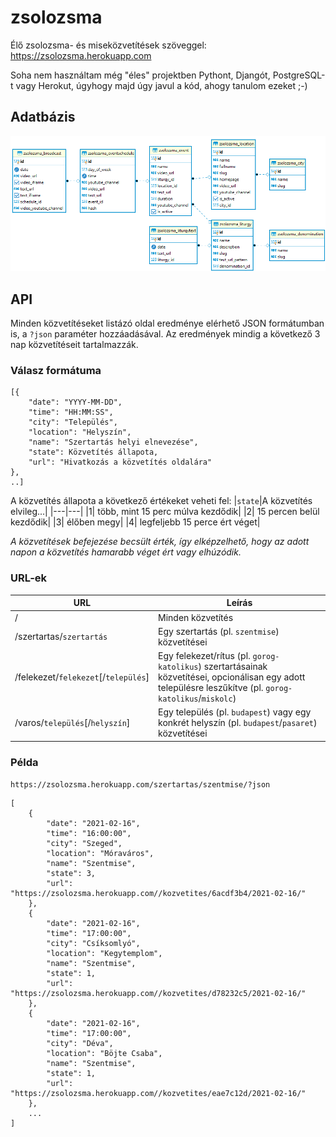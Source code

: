 # zsolozsma
Élő zsolozsma- és miseközvetítések szöveggel: https://zsolozsma.herokuapp.com

Soha nem használtam még "éles" projektben Pythont, Djangót, PostgreSQL-t vagy Herokut, úgyhogy majd úgy javul a kód, ahogy tanulom ezeket ;-)

## Adatbázis

![Adatbázisséma](docs/db.png?raw=true "Adatbázisséma")

## API

Minden közvetítéseket listázó oldal eredménye elérhető JSON formátumban is, a `?json` paraméter hozzáadásával. Az eredmények mindig a következő 3 nap közvetítéseit tartalmazzák.

### Válasz formátuma

```
[{
    "date": "YYYY-MM-DD", 
    "time": "HH:MM:SS", 
    "city": "Település", 
    "location": "Helyszín", 
    "name": "Szertartás helyi elnevezése", 
    "state": Közvetítés állapota, 
    "url": "Hivatkozás a közvetítés oldalára"
},
..]
```

A közvetítés állapota a következő értékeket veheti fel:
|`state`|A közvetítés elvileg...|
|---|---|
|1| több, mint 15 perc múlva kezdődik|
|2| 15 percen belül kezdődik|
|3| élőben megy|
|4| legfeljebb 15 perce ért véget|

*A közvetítések befejezése becsült érték, így elképzelhető, hogy az adott napon a közvetítés hamarabb véget ért vagy elhúzódik.*

### URL-ek

| URL | Leírás |
|---|---|
|/|Minden közvetítés|
|/szertartas/`szertartás`|Egy szertartás (pl. `szentmise`) közvetítései|
|/felekezet/`felekezet`[/`település`]|Egy felekezet/rítus (pl. `gorog-katolikus`) szertartásainak közvetítései, opcionálisan egy adott településre leszűkítve (pl. `gorog-katolikus`/`miskolc`) |
|/varos/`település`[/`helyszín`]|Egy település (pl. `budapest`) vagy egy konkrét helyszín (pl. `budapest`/`pasaret`) közvetítései |

### Példa

`https://zsolozsma.herokuapp.com/szertartas/szentmise/?json`

```
[
    {
        "date": "2021-02-16",
        "time": "16:00:00",
        "city": "Szeged",
        "location": "Móraváros",
        "name": "Szentmise",
        "state": 3,
        "url": "https://zsolozsma.herokuapp.com//kozvetites/6acdf3b4/2021-02-16/"
    },
    {
        "date": "2021-02-16",
        "time": "17:00:00",
        "city": "Csíksomlyó",
        "location": "Kegytemplom",
        "name": "Szentmise",
        "state": 1,
        "url": "https://zsolozsma.herokuapp.com//kozvetites/d78232c5/2021-02-16/"
    },
    {
        "date": "2021-02-16",
        "time": "17:00:00",
        "city": "Déva",
        "location": "Böjte Csaba",
        "name": "Szentmise",
        "state": 1,
        "url": "https://zsolozsma.herokuapp.com//kozvetites/eae7c12d/2021-02-16/"
    },
    ...
]
```